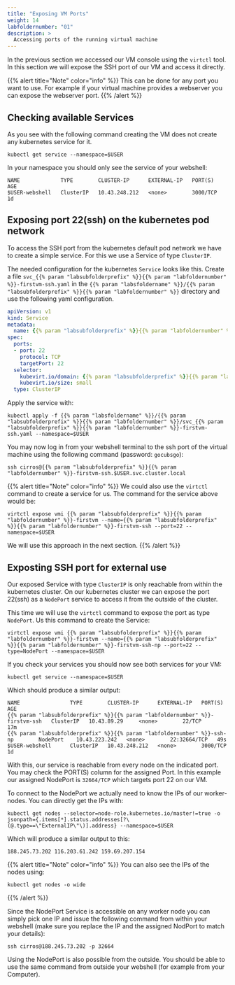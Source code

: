 ```yaml
---
title: "Exposing VM Ports"
weight: 14
labfoldernumber: "01"
description: >
  Accessing ports of the running virtual machine
---
```


In the previous section we accessed our VM console using the `virtctl` tool. In this section we will expose the SSH port
of our VM and access it directly.

{{% alert title="Note" color="info" %}}
This can be done for any port you want to use. For example if your virtual machine provides a webserver you can expose
the webserver port.
{{% /alert %}}


## Checking available Services

As you see with the following command creating the VM does not create any kubernetes service for it.
```shell
kubectl get service --namespace=$USER
```

In your namespace you should only see the service of your webshell:
```shell
NAME             TYPE        CLUSTER-IP      EXTERNAL-IP   PORT(S)    AGE
$USER-webshell   ClusterIP   10.43.248.212   <none>        3000/TCP   1d
```


## Exposing port 22(ssh) on the kubernetes pod network

To access the SSH port from the kubernetes default pod network we have to create a simple service.
For this we use a Service of type `ClusterIP`.

The needed configuration for the kubernetes `Service` looks like this. Create a file `svc_{{% param "labsubfolderprefix" %}}{{% param "labfoldernumber" %}}-firstvm-ssh.yaml` in the `{{% param "labsfoldername" %}}/{{% param "labsubfolderprefix" %}}{{% param "labfoldernumber" %}}` directory and use the following yaml configuration.

```yaml
apiVersion: v1
kind: Service
metadata:
  name: {{% param "labsubfolderprefix" %}}{{% param "labfoldernumber" %}}-firstvm-ssh
spec:
  ports:
  - port: 22
    protocol: TCP
    targetPort: 22
  selector:
    kubevirt.io/domain: {{% param "labsubfolderprefix" %}}{{% param "labfoldernumber" %}}-firstvm
    kubevirt.io/size: small
  type: ClusterIP
```

Apply the service with:
```shell
kubectl apply -f {{% param "labsfoldername" %}}/{{% param "labsubfolderprefix" %}}{{% param "labfoldernumber" %}}/svc_{{% param "labsubfolderprefix" %}}{{% param "labfoldernumber" %}}-firstvm-ssh.yaml --namespace=$USER
```

You may now log in from your webshell terminal to the ssh port of the virtual machine using the following command (password: `gocubsgo`):
```shell
ssh cirros@{{% param "labsubfolderprefix" %}}{{% param "labfoldernumber" %}}-firstvm-ssh.$USER.svc.cluster.local
```

{{% alert title="Note" color="info" %}}
We could also use the `virtctl` command to create a service for us. The command for the service above would be:

```shell
virtctl expose vmi {{% param "labsubfolderprefix" %}}{{% param "labfoldernumber" %}}-firstvm --name={{% param "labsubfolderprefix" %}}{{% param "labfoldernumber" %}}-firstvm-ssh --port=22 --namespace=$USER
```

We will use this approach in the next section.
{{% /alert %}}


## Exposting SSH port for external use

Our exposed Service with type `ClusterIP` is only reachable from within the kubernetes cluster. On our kubernetes
cluster we can expose the port 22(ssh) as a `NodePort` service to access it from the outside of the cluster.

This time we will use the `virtctl` command to expose the port as type `NodePort`. Us this command to create the Service:

```shell
virtctl expose vmi {{% param "labsubfolderprefix" %}}{{% param "labfoldernumber" %}}-firstvm --name={{% param "labsubfolderprefix" %}}{{% param "labfoldernumber" %}}-firstvm-ssh-np --port=22 --type=NodePort --namespace=$USER
```

If you check your services you should now see both services for your VM:
```shell
kubectl get service --namespace=$USER
```

Which should produce a similar output:
```shell
NAME                TYPE        CLUSTER-IP      EXTERNAL-IP   PORT(S)        AGE
{{% param "labsubfolderprefix" %}}{{% param "labfoldernumber" %}}-firstvm-ssh   ClusterIP   10.43.89.29     <none>        22/TCP         17m
{{% param "labsubfolderprefix" %}}{{% param "labfoldernumber" %}}-ssh-np        NodePort    10.43.223.242   <none>        22:32664/TCP   49s
$USER-webshell      ClusterIP   10.43.248.212   <none>        3000/TCP       1d
```

With this, our service is reachable from every node on the indicated port. You may check the PORT(S) column for the
assigned Port. In this example our assigned NodePort is `32664/TCP` which targets port 22 on our VM.

To connect to the NodePort we actually need to know the IPs of our worker-nodes. You can directly get the IPs with:
```shell
kubectl get nodes --selector=node-role.kubernetes.io/master!=true -o jsonpath={.items[*].status.addresses[?\(@.type==\"ExternalIP\"\)].address} --namespace=$USER
```

Which will produce a similar output to this:
```shell
188.245.73.202 116.203.61.242 159.69.207.154
```

{{% alert title="Note" color="info" %}}
You can also see the IPs of the nodes using:

```shell
kubectl get nodes -o wide
```
{{% /alert %}}

Since the NodePort Service is accessible on any worker node you can simply pick one IP and issue the following command
from within your webshell (make sure you replace the IP and the assigned NodPort to match your details):
```shell
ssh cirros@188.245.73.202 -p 32664
```

Using the NodePort is also possible from the outside. You should be able to use the same command from outside your
webshell (for example from your Computer).
